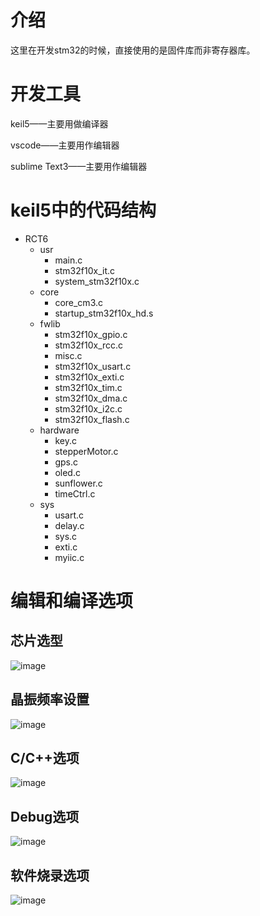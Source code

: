 # 介绍
这里在开发stm32的时候，直接使用的是固件库而非寄存器库。

# 开发工具
keil5——主要用做编译器

vscode——主要用作编辑器

sublime Text3——主要用作编辑器

# keil5中的代码结构
- RCT6
  - usr
    - main.c
    - stm32f10x_it.c
    - system_stm32f10x.c
  - core
    - core_cm3.c
    - startup_stm32f10x_hd.s
  - fwlib
    - stm32f10x_gpio.c
    - stm32f10x_rcc.c
    - misc.c
    - stm32f10x_usart.c
    - stm32f10x_exti.c
    - stm32f10x_tim.c
    - stm32f10x_dma.c
    - stm32f10x_i2c.c
    - stm32f10x_flash.c
  - hardware
    - key.c
    - stepperMotor.c
    - gps.c
    - oled.c
    - sunflower.c
    - timeCtrl.c
  - sys
    - usart.c
    - delay.c
    - sys.c
    - exti.c
    - myiic.c

# 编辑和编译选项

## 芯片选型
![image](https://github.com/helloautomatic/personal-works/assets/88640443/38f063b8-f6ac-456d-89dd-d8029561e61c)

## 晶振频率设置
![image](https://github.com/helloautomatic/personal-works/assets/88640443/bab58d38-bea8-4fb3-baed-17a2bc7067e2)

## C/C++选项
![image](https://github.com/helloautomatic/personal-works/assets/88640443/7ae63c17-10b0-49e8-a19d-523da3eed492)

## Debug选项
![image](https://github.com/helloautomatic/personal-works/assets/88640443/c718c2f4-22c0-48d4-9655-f657ba6aa9bf)

## 软件烧录选项
![image](https://github.com/helloautomatic/personal-works/assets/88640443/7feae7e5-62b8-4794-9484-88364305f640)
















